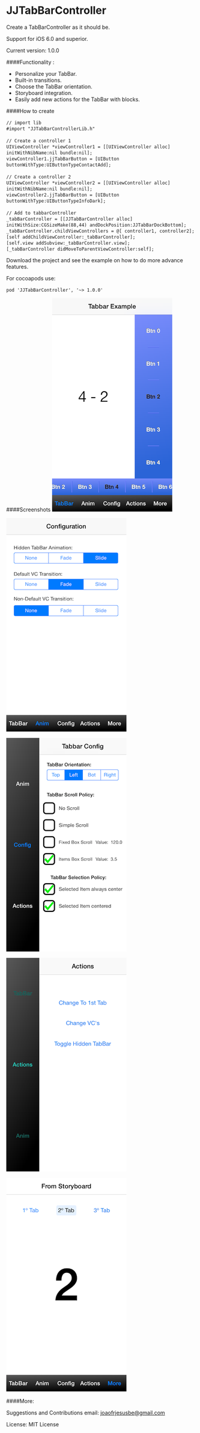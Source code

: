 JJTabBarController
==================

Create a TabBarController as it should be.

Support for iOS 6.0 and superior.

Current version: 1.0.0

####Functionality :
 - Personalize your TabBar.
 - Built-in transitions.
 - Choose the TabBar orientation.
 - Storyboard integration.
 - Easily add new actions for the TabBar with blocks.

####How to create

    // import lib
    #import "JJTabBarControllerLib.h"

	// Create a controller 1
	UIViewController *viewController1 = [[UIViewController alloc] initWithNibName:nil bundle:nil];
    viewController1.jjTabBarButton = [UIButton buttonWithType:UIButtonTypeContactAdd];

	// Create a controller 2
    UIViewController *viewController2 = [[UIViewController alloc] initWithNibName:nil bundle:nil];
    viewController2.jjTabBarButton = [UIButton buttonWithType:UIButtonTypeInfoDark];

    // Add to tabbarController
	_tabBarController = [[JJTabBarController alloc] initWithSize:CGSizeMake(88,44) andDockPosition:JJTabBarDockBottom];
    _tabBarController.childViewControllers = @[ controller1, controller2];
    [self addChildViewController:_tabBarController];
    [self.view addSubview:_tabBarController.view];
    [_tabBarController didMoveToParentViewController:self];

Download the project and see the example on how to do more advance features.

For cocoapods use:

	pod 'JJTabBarController', '~> 1.0.0'

####Screenshots
![Screenshots](Screenshots/Screenshot1.png "Screenshot1")

![Screenshots](Screenshots/Screenshot2.png "Screenshot2")

![Screenshots](Screenshots/Screenshot3.png "Screenshot3")

![Screenshots](Screenshots/Screenshot4.png "Screenshot4")

![Screenshots](Screenshots/Screenshot5.png "Screenshot5")


####More:

Suggestions and Contributions email: joaofrjesusbe@gmail.com

License: MIT License
